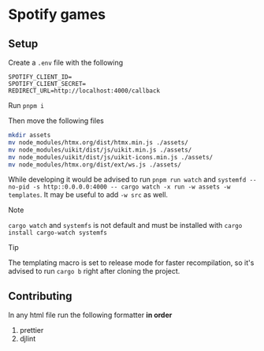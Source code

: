 # Spotify games

## Setup

Create a `.env` file with the following

```
SPOTIFY_CLIENT_ID=
SPOTIFY_CLIENT_SECRET=
REDIRECT_URL=http://localhost:4000/callback
```

Run `pnpm i`

Then move the following files

```bash
mkdir assets
mv node_modules/htmx.org/dist/htmx.min.js ./assets/
mv node_modules/uikit/dist/js/uikit.min.js ./assets/
mv node_modules/uikit/dist/js/uikit-icons.min.js ./assets/
mv node_modules/htmx.org/dist/ext/ws.js ./assets/
```

While developing it would be advised to run `pnpm run watch` and
`systemfd --no-pid -s http::0.0.0.0:4000 -- cargo watch -x run -w assets -w templates`.
It may be useful to add `-w src` as well.

> [!NOTE]
>
> `cargo watch` and `systemfs` is not default and must be installed with
> `cargo install cargo-watch systemfs`

> [!TIP]
>
> The templating macro is set to release mode for faster recompilation, so it's
> advised to run `cargo b` right after cloning the project.

## Contributing

In any html file run the following formatter **in order**

1. prettier
2. djlint
